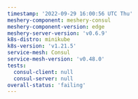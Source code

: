 ```yaml
---
timestamp: '2022-09-29 16:00:56 UTC Thu'
meshery-component: meshery-consul
meshery-component-version: edge
meshery-server-version: 'v0.6.9'
k8s-distro: minikube
k8s-version: 'v1.21.5'
service-mesh: Consul
service-mesh-version: 'v0.48.0'
tests:
  consul-client: null
  consul-server: null
overall-status: 'failing'
---
```

